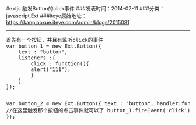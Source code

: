 #extjs 触发Button的click事件
###发表时间：2014-02-11
###分类：javascript,Ext
###iteye原始地址：<a href="https://kanpiaoxue.iteye.com/admin/blogs/2015081" target="_blank">https://kanpiaoxue.iteye.com/admin/blogs/2015081</a>

---

<div class="iteye-blog-content-contain" style="font-size: 14px;"> 
 <pre name="code" class="js">首先有一个按钮，并且有监听click的事件
var button_1 = new Ext.Button({
	text : "button",
	listeners :{
		click : function(){
	  	alert("111");
	 	}
	}
});


var button_2 = new Ext.Button({
	text : "button",
	handler:function(){
		//在这里触发那个按钮的点击事件就可以了
		button_1.fireEvent('click');
	}
});</pre> 
 <p>&nbsp;</p> 
</div>